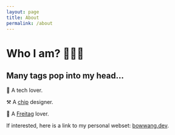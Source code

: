 ```yaml
---
layout: page
title: About
permalink: /about
---
```


# Who I am? 👨🏻‍💻

## Many tags pop into my head...

🤖 A tech lover. 

⚒️ A [chip](http://asic.ethz.ch/2022/Neo.html) designer.

🎒 A [Freitag](https://freitag.ch) lover.


If interested, here is a link to my personal webset: [bowwang.dev](https://bowwang.dev).
